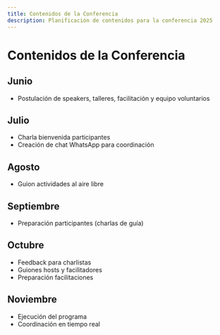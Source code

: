```yaml
---
title: Contenidos de la Conferencia
description: Planificación de contenidos para la conferencia 2025
---
```


# Contenidos de la Conferencia

## Junio
- Postulación de speakers, talleres, facilitación y equipo voluntarios

## Julio
- Charla bienvenida participantes
- Creación de chat WhatsApp para coordinación

## Agosto
- Guion actividades al aire libre

## Septiembre
- Preparación participantes (charlas de guía)

## Octubre
- Feedback para charlistas
- Guiones hosts y facilitadores
- Preparación facilitaciones

## Noviembre
- Ejecución del programa
- Coordinación en tiempo real